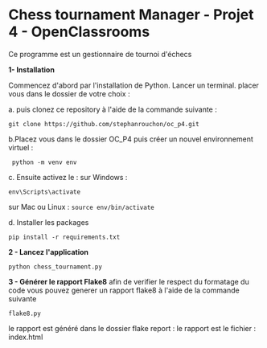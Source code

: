# Chess tournament Manager - Projet 4 - OpenClassrooms

Ce programme est un gestionnaire de tournoi d'échecs

**1- Installation**

Commencez d'abord par l'installation de Python. Lancer un terminal. placer vous dans le dossier de votre choix :

a. puis clonez ce repository à l'aide de la commande suivante :

`git clone https://github.com/stephanrouchon/oc_p4.git`

b.Placez vous dans le dossier OC_P4 puis créer un nouvel environnement virtuel :

` python -m venv env`

c. Ensuite activez le :
sur Windows : 

`env\Scripts\activate`


sur Mac ou Linux :
`source env/bin/activate`


d. Installer les packages

`pip install -r requirements.txt`


**2 - Lancez l'application**

`python chess_tournament.py`


**3 - Générer le rapport Flake8**
afin de verifier le respect du formatage du code vous pouvez generer un rapport flake8 
à l'aide de la commande suivante

`flake8.py`

le rapport est généré dans le dossier flake report :
le rapport est le fichier : index.html



